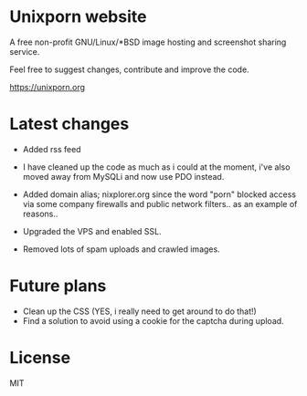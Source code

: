 # Unixporn website
A free non-profit GNU/Linux/*BSD image hosting and screenshot sharing service.

Feel free to suggest changes, contribute and improve the code.

https://unixporn.org

# Latest changes

- Added rss feed

- I have cleaned up the code as much as i could at the moment, i've also moved away from MySQLi and now use PDO instead.

- Added domain alias; nixplorer.org since the word "porn" blocked access via some company firewalls and public network filters.. as an example of reasons..

- Upgraded the VPS and enabled SSL.

- Removed lots of spam uploads and crawled images.

# Future plans
- Clean up the CSS (YES, i really need to get around to do that!)
- Find a solution to avoid using a cookie for the captcha during upload.

# License
MIT
